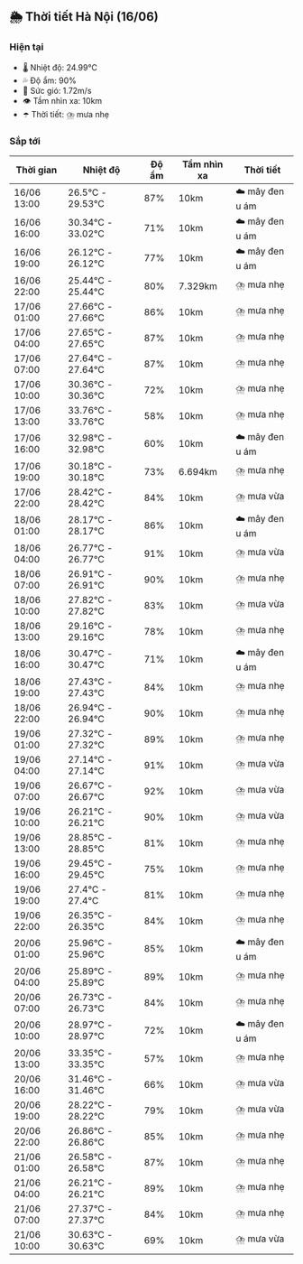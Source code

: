 ## 🌦️ Thời tiết Hà Nội (16/06)

### Hiện tại

- 🌡️ Nhiệt độ: 24.99℃
- 💦 Độ ẩm: 90%
- 💨 Sức gió: 1.72m/s
- 👁️ Tầm nhìn xa: 10km
- ☂️ Thời tiết: ⛈️ mưa nhẹ

### Sắp tới

| Thời gian | Nhiệt độ | Độ ẩm | Tầm nhìn xa | Thời tiết |
| --- | --- | --- | --- | --- |
| 16/06 13:00 | 26.5℃ - 29.53℃ | 87% | 10km | ☁️ mây đen u ám |
| 16/06 16:00 | 30.34℃ - 33.02℃ | 71% | 10km | ☁️ mây đen u ám |
| 16/06 19:00 | 26.12℃ - 26.12℃ | 77% | 10km | ☁️ mây đen u ám |
| 16/06 22:00 | 25.44℃ - 25.44℃ | 80% | 7.329km | ⛈️ mưa nhẹ |
| 17/06 01:00 | 27.66℃ - 27.66℃ | 86% | 10km | ⛈️ mưa nhẹ |
| 17/06 04:00 | 27.65℃ - 27.65℃ | 87% | 10km | ⛈️ mưa nhẹ |
| 17/06 07:00 | 27.64℃ - 27.64℃ | 87% | 10km | ⛈️ mưa nhẹ |
| 17/06 10:00 | 30.36℃ - 30.36℃ | 72% | 10km | ⛈️ mưa nhẹ |
| 17/06 13:00 | 33.76℃ - 33.76℃ | 58% | 10km | ⛈️ mưa nhẹ |
| 17/06 16:00 | 32.98℃ - 32.98℃ | 60% | 10km | ☁️ mây đen u ám |
| 17/06 19:00 | 30.18℃ - 30.18℃ | 73% | 6.694km | ⛈️ mưa nhẹ |
| 17/06 22:00 | 28.42℃ - 28.42℃ | 84% | 10km | ⛈️ mưa vừa |
| 18/06 01:00 | 28.17℃ - 28.17℃ | 86% | 10km | ☁️ mây đen u ám |
| 18/06 04:00 | 26.77℃ - 26.77℃ | 91% | 10km | ⛈️ mưa vừa |
| 18/06 07:00 | 26.91℃ - 26.91℃ | 90% | 10km | ⛈️ mưa nhẹ |
| 18/06 10:00 | 27.82℃ - 27.82℃ | 83% | 10km | ⛈️ mưa vừa |
| 18/06 13:00 | 29.16℃ - 29.16℃ | 78% | 10km | ⛈️ mưa nhẹ |
| 18/06 16:00 | 30.47℃ - 30.47℃ | 71% | 10km | ☁️ mây đen u ám |
| 18/06 19:00 | 27.43℃ - 27.43℃ | 84% | 10km | ⛈️ mưa nhẹ |
| 18/06 22:00 | 26.94℃ - 26.94℃ | 90% | 10km | ⛈️ mưa nhẹ |
| 19/06 01:00 | 27.32℃ - 27.32℃ | 89% | 10km | ⛈️ mưa nhẹ |
| 19/06 04:00 | 27.14℃ - 27.14℃ | 91% | 10km | ⛈️ mưa vừa |
| 19/06 07:00 | 26.67℃ - 26.67℃ | 92% | 10km | ⛈️ mưa vừa |
| 19/06 10:00 | 26.21℃ - 26.21℃ | 90% | 10km | ⛈️ mưa vừa |
| 19/06 13:00 | 28.85℃ - 28.85℃ | 81% | 10km | ⛈️ mưa nhẹ |
| 19/06 16:00 | 29.45℃ - 29.45℃ | 75% | 10km | ⛈️ mưa nhẹ |
| 19/06 19:00 | 27.4℃ - 27.4℃ | 81% | 10km | ⛈️ mưa nhẹ |
| 19/06 22:00 | 26.35℃ - 26.35℃ | 84% | 10km | ⛈️ mưa nhẹ |
| 20/06 01:00 | 25.96℃ - 25.96℃ | 85% | 10km | ☁️ mây đen u ám |
| 20/06 04:00 | 25.89℃ - 25.89℃ | 89% | 10km | ⛈️ mưa nhẹ |
| 20/06 07:00 | 26.73℃ - 26.73℃ | 84% | 10km | ⛈️ mưa nhẹ |
| 20/06 10:00 | 28.97℃ - 28.97℃ | 72% | 10km | ☁️ mây đen u ám |
| 20/06 13:00 | 33.35℃ - 33.35℃ | 57% | 10km | ⛈️ mưa nhẹ |
| 20/06 16:00 | 31.46℃ - 31.46℃ | 66% | 10km | ⛈️ mưa vừa |
| 20/06 19:00 | 28.22℃ - 28.22℃ | 79% | 10km | ⛈️ mưa vừa |
| 20/06 22:00 | 26.86℃ - 26.86℃ | 85% | 10km | ⛈️ mưa nhẹ |
| 21/06 01:00 | 26.58℃ - 26.58℃ | 87% | 10km | ⛈️ mưa nhẹ |
| 21/06 04:00 | 26.21℃ - 26.21℃ | 89% | 10km | ⛈️ mưa nhẹ |
| 21/06 07:00 | 27.37℃ - 27.37℃ | 84% | 10km | ⛈️ mưa nhẹ |
| 21/06 10:00 | 30.63℃ - 30.63℃ | 69% | 10km | ⛈️ mưa vừa |

